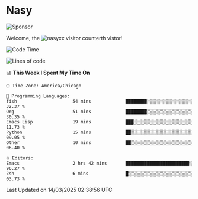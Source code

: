 # Nasy

<!--
<p align="center">
<img height="200" src="https://github-readme-stats.vercel.app/api?username=nasyxx&count_private=true&show_icons=true&theme=dracula&include_all_commits=true"/>
<img height="200" src="https://github-readme-stats.vercel.app/api/top-langs/?username=nasyxx&theme=dracula&hide=html,jupyter+notebook&count_private=true&show_icons=true"/>
</p>

  
----------------
-->

![Sponsor](https://img.shields.io/static/v1.svg?label=Sponsor&message=%E2%9D%A4&logo=GitHub&style=flat&color=pink)
 
Welcome, the ![nasyxx visitor counter](https://count.getloli.com/get/@nasyxx?theme=rule34)th vistor!
 
<!--START_SECTION:waka-->
![Code Time](http://img.shields.io/badge/Code%20Time-4%2C739%20hrs%2038%20mins-blue)

![Lines of code](https://img.shields.io/badge/From%20Hello%20World%20I%27ve%20Written-6.3%20million%20lines%20of%20code-blue)

📊 **This Week I Spent My Time On** 

```text
🕑︎ Time Zone: America/Chicago

💬 Programming Languages: 
fish                     54 mins             ████████░░░░░░░░░░░░░░░░░   32.37 % 
Org                      51 mins             ████████░░░░░░░░░░░░░░░░░   30.35 % 
Emacs Lisp               19 mins             ███░░░░░░░░░░░░░░░░░░░░░░   11.73 % 
Python                   15 mins             ██░░░░░░░░░░░░░░░░░░░░░░░   09.05 % 
Other                    10 mins             ██░░░░░░░░░░░░░░░░░░░░░░░   06.40 % 

🔥 Editors: 
Emacs                    2 hrs 42 mins       ████████████████████████░   96.27 % 
Zsh                      6 mins              █░░░░░░░░░░░░░░░░░░░░░░░░   03.73 % 
```


 Last Updated on 14/03/2025 02:38:56 UTC
<!--END_SECTION:waka-->

<!-- ![visitors](https://visitor-badge.laobi.icu/badge?page_id=nasyxx.nasyxx) -->

